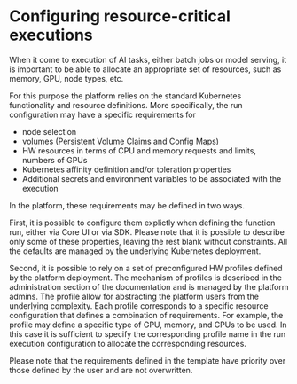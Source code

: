 # Configuring resource-critical executions

When it come to execution of AI tasks, either batch jobs or model serving, it is important to be able to 
allocate an appropriate set of resources, such as memory, GPU, node types, etc.

For this purpose the platform relies on the standard Kubernetes functionality and resource definitions. More specifically, 
the run configuration may have a specific requirements for

- node selection
- volumes (Persistent Volume Claims and Config Maps)
- HW resources in terms of CPU and memory requests and limits, numbers of GPUs
- Kubernetes affinity definition and/or toleration properties
- Additional secrets and environment variables to be associated with the execution

In the platform, these requirements may be defined in two ways. 

First, it is possible to configure them explictly when defining the function run, either via Core UI or via SDK. Please note that it is possible to describe only some of these properties, leaving the rest blank without constraints. All the defaults are managed by the underlying Kubernetes deployment.

Second, it is possible to rely on a set of preconfigured HW profiles defined by the platform deployment. The mechanism of profiles is described in the administration section of the documentation and is managed by the platform admins. The profile allow for abstracting the platform users from the underlying complexity. Each profile corresponds to a specific resource configuration that defines a combination of requirements. For example, the profile may define a specific type of GPU, memory, and CPUs to be used. In this case it is sufficient to specify the corresponding profile name in the run execution configuration to allocate the corresponding resources.

Please note that the requirements defined in the template have priority over those defined by the user and are not overwritten. 